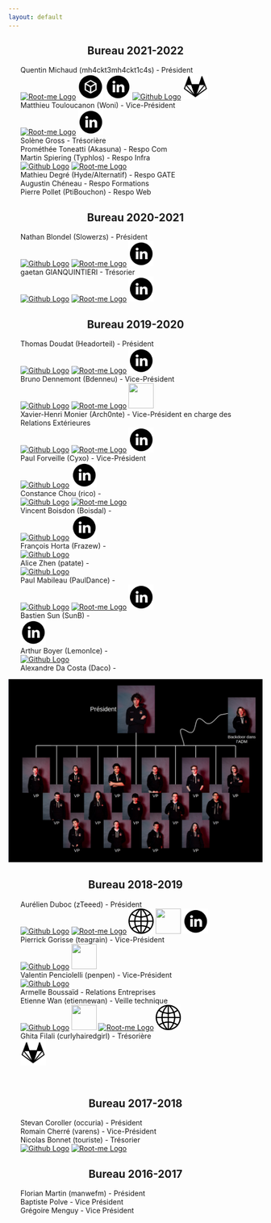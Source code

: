 ```yaml
---
layout: default
---
```


<!-- 2021 2022 -->
<article>
	<h2 align="center">Bureau 2021-2022</h2>
	<ul style="list-style-type:none">
		<li>
			Quentin Michaud (mh4ckt3mh4ckt1c4s) - Président <br/>
			<a href="https://www.root-me.org/mh4ckt3mh4ckt1c4s" target="\_blank"><img width="50" height="50" src="https://www.root-me.org/IMG/siteon0.svg" alt="Root-me Logo" /></a>
			<a href="https://app.hackthebox.com/profile/436328" target="\_blank"><img width="50" height="50" src="/assets/images/team/htb.png" alt="HackTheBox Logo" /></a>
			<a href="https://www.linkedin.com/in/quentmichaud" target="\_blank"><img width="50" height="50" src="/assets/images/linkedin_circle_black-512.png" alt="LinkedIn Logo" /></a>
			<a href="https://github.com/mh4ckt3mh4ckt1c4s" target="\_blank"><img width="50" height="50" src="/assets/images/team/github.png" alt="Github Logo" /></a>
			<a href="https://gitlab.com/mh4ckt3mh4ckt1c4s" target="\_blank"><img width="50" height="50" src="/assets/images/team/gitlab-filled.png" alt="Gitlab Logo" /></a>
		</li>
		<li>
			Matthieu Touloucanon (Woni) - Vice-Président <br />
			<a href="https://www.root-me.org/Woni" target="\_blank"><img width="50" height="50" src="https://www.root-me.org/IMG/siteon0.svg" alt="Root-me Logo" /></a>
			<a href="https://www.linkedin.com/in/matthieu-touloucanon/" target="\_blank"><img width="50" height="50" src="/assets/images/linkedin_circle_black-512.png" alt="LinkedIn Logo" /></a>
		</li>
		<li>
			Solène Gross - Trésorière
		</li>
		<li>
			Prométhée Toneatti (Akasuna) - Respo Com
		</li>
		<li>
			Martin Spiering (Typhlos) - Respo Infra <br />
			<a href="https://github.com/Typhlos" target="\_blank"><img width="50" height="50" src="/assets/images/team/github.png" alt="Github Logo" /></a>
			<a href="https://www.root-me.org/Typhlos" target="\_blank"><img width="50" height="50" src="https://www.root-me.org/IMG/siteon0.svg" alt="Root-me Logo" /></a>
		</li>
		<li>
			Mathieu Degré (Hyde/Alternatif) - Respo GATE
		</li>
		<li>
			Augustin Chéneau - Respo Formations
		</li>
		<li>
			Pierre Pollet (PtiBouchon) - Respo Web
		</li>
	</ul>
</article>

<!-- 2020 2021 -->
<article>
	<h2 align="center">Bureau 2020-2021</h2>
	<ul style="list-style-type:none">
		<li>
			Nathan Blondel (Slowerzs) - Président<br />
			<a href="https://github.com/Slowerzs" target="\_blank"><img width="50" height="50" src="/assets/images/team/github.png" alt="Github Logo" /></a>
			<a href="https://www.root-me.org/Slowerzs" target="\_blank"><img width="50" height="50" src="https://www.root-me.org/IMG/siteon0.svg" alt="Root-me Logo" /></a>
			<a href="https://www.linkedin.com/in/nathan-blondel-b009271b3/" target="\_blank"><img width="50" height="50" src="/assets/images/linkedin_circle_black-512.png" alt="LinkedIn Logo" /></a>
		</li>
		<li>
			gaetan GIANQUINTIERI - Trésorier<br />
			<a href="https://github.com/Lexios4" target="_blank"><img width="50" height="50" src="/assets/images/team/github.png" alt="Github Logo" /></a>
			<a href="https://www.root-me.org/lexios4?lang=fr" target="_blank"><img width="50" height="50" src="https://www.root-me.org/IMG/siteon0.svg" alt="Root-me Logo" /></a>
			<a href="https://www.linkedin.com/in/ga%C3%A9tan-gianquintieri-44a229184/" target="_blank"><img width="50" height="50" src="/assets/images/linkedin_circle_black-512.png" alt="LinkedIn Logo" /></a>
    	</li>
	</ul>
</article>

<!-- 2019 2020 -->
<article>
	<h2 align="center">Bureau 2019-2020</h2>
	<ul style="list-style-type:none;">
	  	<li>
			Thomas Doudat (Headorteil) - Président<br />
			<a href="https://github.com/Headorteil" target="\_blank"><img width="50" height="50" src="/assets/images/team/github.png" alt="Github Logo" /></a>
			<a href="https://www.root-me.org/Headorteil" target="\_blank"><img width="50" height="50" src="https://www.root-me.org/IMG/siteon0.svg" alt="Root-me Logo" /></a>
			<a href="https://www.linkedin.com/in/thomas-doudat-290840175/" target="\_blank"><img width="50" height="50" src="/assets/images/linkedin_circle_black-512.png" alt="LinkedIn Logo" /></a>
		</li>
	  	<li>
			Bruno Dennemont (Bdenneu) - Vice-Président<br />
			<a href="https://github.com/Bdenneu/" target="\_blank"><img width="50" height="50" src="/assets/images/team/github.png" alt="Github Logo" /></a>
			<a href="https://www.root-me.org/Bdenneu" target="\_blank"><img width="50" height="50" src="https://www.root-me.org/IMG/siteon0.svg" alt="Root-me Logo" /></a>
			<a href="https://twitter.com/Bdenneu"><img width="50" height="50" src="/assets/images/team/twitter.png"></a>
		</li>
	  	<li>
			Xavier-Henri Monier (Arch0nte) - Vice-Président en charge des Relations Extérieures <br />
			<a href="https://github.com/Arch0nte/" target="\_blank"><img width="50" height="50" src="/assets/images/team/github.png" alt="Github Logo" /></a>
			<a href="https://www.root-me.org/Archonte-331257" target="\_blank"><img width="50" height="50" src="https://www.root-me.org/IMG/siteon0.svg" alt="Root-me Logo" /></a>
			<a href="https://fr.linkedin.com/in/xavier-henri-monier-407b15182" target="\_blank"><img width="50" height="50" src="/assets/images/linkedin_circle_black-512.png" alt="LinkedIn Logo" /></a>
	 	</li>
	 	<li>
			Paul Forveille (Cyxo) - Vice-Président<br />
			<a href="https://github.com/Cyxo" target="\_blank"><img width="50" height="50" src="/assets/images/team/github.png" alt="Github Logo" /></a>
			<a href="https://fr.linkedin.com/in/paul-forveille" target="\_blank"><img width="50" height="50" src="/assets/images/linkedin_circle_black-512.png" alt="LinkedIn Logo" /></a>
		</li>
		<li>
			Constance Chou (rico) -  <br />
			<a href="https://github.com/Constance753" target="\_blank"><img width="50" height="50" src="/assets/images/team/github.png" alt="Github Logo" /></a>
			<a href="https://www.root-me.org/rico-236021" target="\_blank"><img width="50" height="50" src="https://www.root-me.org/IMG/siteon0.svg" alt="Root-me Logo" /></a>
		</li>
	 	<li>
			Vincent Boisdon (Boisdal) -  <br />
			<a href="https://github.com/boisdal" target="\_blank"><img width="50" height="50" src="/assets/images/team/github.png" alt="Github Logo" /></a>
			<a href="https://fr.linkedin.com/in/vincent-boisdon-338123177" target="\_blank"><img width="50" height="50" src="/assets/images/linkedin_circle_black-512.png" alt="LinkedIn Logo" /></a>
	 	</li>
	 	<li>
			François Horta (Frazew) -  <br />
			<a href="https://github.com/Frazew" target="\_blank"><img width="50" height="50" src="/assets/images/team/github.png" alt="Github Logo" /></a>
	 	</li>
	 	<li>
			Alice Zhen (patate) -  <br />
			<a href="https://github.com/lishizalice" target="\_blank"><img width="50" height="50" src="/assets/images/team/github.png" alt="Github Logo" /></a>
	 	</li>
	 	<li>
			Paul Mabileau (PaulDance) -  <br />
			<a href="https://github.com/PositivePaulo" target="\_blank"><img width="50" height="50" src="/assets/images/team/github.png" alt="Github Logo" /></a>
			<a href="https://www.root-me.org/PaulDance" target="\_blank"><img width="50" height="50" src="https://www.root-me.org/IMG/siteon0.svg" alt="Root-me Logo" /></a>
			<a href="https://www.linkedin.com/in/paul-mabileau-b70ab3178/" target="\_blank"><img width="50" height="50" src="/assets/images/linkedin_circle_black-512.png" alt="LinkedIn Logo" /></a>
		</li>
	 	<li>
			Bastien Sun (SunB) -  <br />
			<a href="https://fr.linkedin.com/in/bastien-sun" target="\_blank"><img width="50" height="50" src="/assets/images/linkedin_circle_black-512.png" alt="LinkedIn Logo" /></a>
		</li>
		<li>
			Arthur Boyer (LemonIce) -  <br />
			<a href="https://github.com/LemonIceStuff" target="\_blank"><img width="50" height="50" src="/assets/images/team/github.png" alt="Github Logo" /></a>
		</li>
		<li>
	    	Alexandre Da Costa (Daco) -  <br />
		</li>
	</ul>
	<img src="/assets/images/team/pic11.jpg" alt="" />
</article>

<!-- 2018 2019 -->
<article>
	<h2 align="center">Bureau 2018-2019</h2>
	<ul style="list-style-type:none">
		<li>
			Aurélien Duboc (zTeeed) - Président<br />
			<a href="https://github.com/zteeed/" target="\_blank"><img width="50" height="50" src="/assets/images/team/github.png" alt="Github Logo" /></a>
			<a href="https://www.root-me.org/zTeeed-115405" target="\_blank"><img width="50" height="50" src="https://www.root-me.org/IMG/siteon0.svg" alt="Root-me Logo" /></a>
			<a href="https://www.duboc.xyz" target="\_blank"><img width="50" height="50" src="/assets/images/team/www.png" alt="Website Logo" /></a>
			<a href="https://twitter.com/zTeeed_"><img width="50" height="50" src="/assets/images/team/twitter.png"></a>
			<a href="https://www.linkedin.com/in/aurelien-duboc/" target="\_blank"><img width="50" height="50" src="/assets/images/linkedin_circle_black-512.png" alt="LinkedIn Logo" /></a>
		</li>
		<li>
			Pierrick Gorisse (teagrain) - Vice-Président<br />
			<a href="https://github.com/teagrain/" target="\_blank"><img width="50" height="50" src="/assets/images/team/github.png" alt="Github Logo" /></a>
			<a href="https://twitter.com/Pierrick_go"><img width="50" height="50" src="/assets/images/team/twitter.png"></a>
		</li>
	  	<li>
			Valentin Penciolelli (penpen) - Vice-Président<br />
			<a href="https://github.com/penciole" target="\_blank"><img width="50" height="50" src="/assets/images/team/github.png" alt="Github Logo" /></a>
		</li>
	  	<li>
			Armelle Boussaïd - Relations Entreprises<br />
	  	</li>
	  	<li>
			Etienne Wan (etiennewan) - Veille technique<br />
			<a href="https://github.com/etiennewan/" target="\_blank"><img width="50" height="50" src="/assets/images/team/github.png" alt="Github Logo" /></a>
			<a href="https://twitter.com/etiennewan"><img width="50" height="50" src="/assets/images/team/twitter.png"></a>
			<a href="https://www.root-me.org/etiennewan" target="\_blank"><img width="50" height="50" src="https://www.root-me.org/IMG/siteon0.svg" alt="Root-me Logo" /></a>
			<a href="https://janitor.technology" target="\_blank"><img width="50" height="50" src="/assets/images/team/www.png" alt="https://janitor.technology" /></a>
		</li>
		<li>
			Ghita Filali (curlyhairedgirl) - Trésorière<br />
			<a href="https://gitlab.com/ghitafilali/" target="\_blank"><img width="50" height="50" src="/assets/images/team/gitlab-filled.png" alt="Gitlab Logo" /></a>
		</li>
	</ul>
	<img src="/assets/images/team/pic05.jpg.bak" alt="" />
</article>

<!-- 2017 2018 -->
<article>
	<h2 align="center">Bureau 2017-2018</h2>
	<ul style="list-style-type:none">
		<li>
			Stevan Coroller (occuria) - Président<br />
			<!--
			<a href="https://www.root-me.org/occuria" target="\_blank"><img width="50" height="50" src="https://www.root-me.org/IMG/siteon0.svg" alt="Root-me Logo" /></a>
			-->
		</li>
		<li>
			Romain Cherré (varens) - Vice-Président<br />
			<!--
			<a href="https://www.root-me.org/varens" target="\_blank"><img width="50" height="50" src="https://www.root-me.org/IMG/siteon0.svg" alt="Root-me Logo" /></a>
			-->
		</li>
	  	<li>
			Nicolas Bonnet (touriste) - Trésorier<br />
			<a href="https://github.com/bonnetn/" target="\_blank"><img width="50" height="50" src="/assets/images/team/github.png" alt="Github Logo" /></a>
			<a href="https://www.root-me.org/MtBtDjM-DH7A-Kv" target="\_blank"><img width="50" height="50" src="https://www.root-me.org/IMG/siteon0.svg" alt="Root-me Logo" /></a>
	  	</li>
	</ul>
</article>

<!-- 2016 2017 -->
<article>
	<h2 align="center">Bureau 2016-2017</h2>
	<ul style="list-style-type:none">
		<li>
	    	Florian Martin (manwefm) - Président<br />
		</li>
		<li>
	    	Baptiste Polve - Vice Président<br />
		</li>
		<li>
	    	Grégoire Menguy - Vice Président<br />
		</li>
	</ul>
</article>
